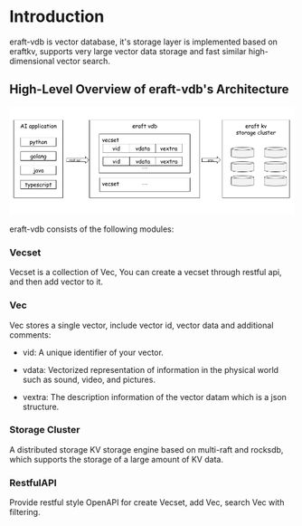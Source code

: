# Introduction
eraft-vdb is vector database, it's storage layer is implemented based on eraftkv, supports very large vector data storage and fast similar high-dimensional vector search.

## High-Level Overview of eraft-vdb's Architecture

![eraft-vdb](eraft-vdb.png)

eraft-vdb consists of the following modules:

### Vecset

Vecset is a collection of Vec, You can create a vecset through restful api, and then add vector to it.

### Vec

Vec stores a single vector, include vector id, vector data and additional comments:

- vid:
A unique identifier of your vector.

- vdata:
Vectorized representation of information in the physical world such as sound, video, and pictures.

- vextra:
The description information of the vector datam which is a json structure.

### Storage Cluster
A distributed storage KV storage engine based on multi-raft and rocksdb, which supports the storage of a large amount of KV data.


### RestfulAPI

Provide restful style OpenAPI for create Vecset, add Vec, search Vec with filtering.
